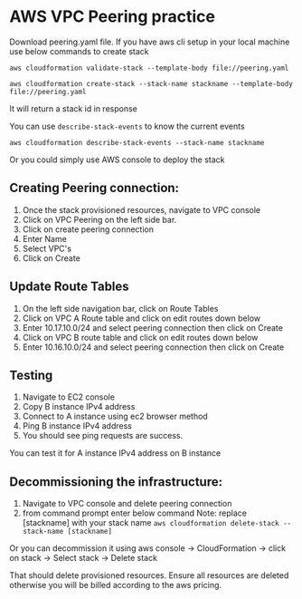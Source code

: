 # AWS VPC Peering practice

Download peering.yaml file.
If you have aws cli setup in your local machine use below commands to create stack

`aws cloudformation validate-stack --template-body file://peering.yaml` 

`aws cloudformation create-stack --stack-name stackname --template-body file://peering.yaml`

It will return a stack id in response

You can use `describe-stack-events` to know the current events

  `aws cloudformation describe-stack-events --stack-name stackname`
  
Or you could simply use AWS console to deploy the stack
 
Creating Peering connection:
---
  1. Once the stack provisioned resources, navigate to VPC console
  2. Click on VPC Peering on the left side bar.
  3. Click on create peering connection
  4. Enter Name
  5. Select VPC's
  6. Click on Create
 
Update Route Tables
 ---
  1. On the left side navigation bar, click on Route Tables
  2. Click on VPC A Route table and click on edit routes down below
  3. Enter 10.17.10.0/24 and select peering connection then click on Create
  4. Click on VPC B route table and click on edit routes down below
  5. Enter 10.16.10.0/24 and select peering connection then click on Create
 
Testing
 ---
 1. Navigate to EC2 console
 2. Copy B instance IPv4 address
 3. Connect to A instance using ec2 browser method
 3. Ping B instance IPv4 address
 5. You should see ping requests are success. 
 
You can test it for A instance IPv4 address on B instance
 
 
 Decommissioning the infrastructure:
 ---
  1. Navigate to VPC console and delete peering connection
  2. from command prompt enter below command
  Note: replace [stackname] with your stack name
    `aws cloudformation delete-stack --stack-name [stackname]`
 
 Or you can decommission it using aws console -> CloudFormation -> click on stack -> Select stack -> Delete stack
 
 That should delete provisioned resources. Ensure all resources are deleted otherwise you will be billed according to the aws pricing. 
